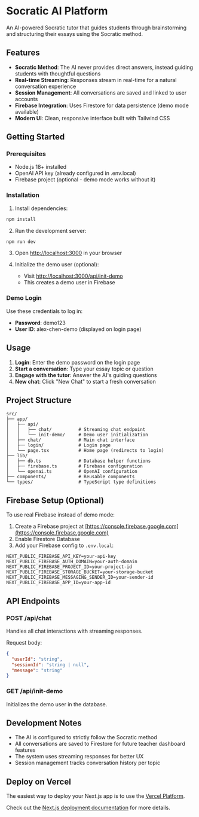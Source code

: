 # Socratic AI Platform

An AI-powered Socratic tutor that guides students through brainstorming and structuring their essays using the Socratic method.

## Features

- **Socratic Method**: The AI never provides direct answers, instead guiding students with thoughtful questions
- **Real-time Streaming**: Responses stream in real-time for a natural conversation experience
- **Session Management**: All conversations are saved and linked to user accounts
- **Firebase Integration**: Uses Firestore for data persistence (demo mode available)
- **Modern UI**: Clean, responsive interface built with Tailwind CSS

## Getting Started

### Prerequisites

- Node.js 18+ installed
- OpenAI API key (already configured in .env.local)
- Firebase project (optional - demo mode works without it)

### Installation

1. Install dependencies:
```bash
npm install
```

2. Run the development server:
```bash
npm run dev
```

3. Open [http://localhost:3000](http://localhost:3000) in your browser

4. Initialize the demo user (optional):
   - Visit [http://localhost:3000/api/init-demo](http://localhost:3000/api/init-demo)
   - This creates a demo user in Firebase

### Demo Login

Use these credentials to log in:
- **Password**: demo123
- **User ID**: alex-chen-demo (displayed on login page)

## Usage

1. **Login**: Enter the demo password on the login page
2. **Start a conversation**: Type your essay topic or question
3. **Engage with the tutor**: Answer the AI's guiding questions
4. **New chat**: Click "New Chat" to start a fresh conversation

## Project Structure

```
src/
├── app/
│   ├── api/
│   │   ├── chat/          # Streaming chat endpoint
│   │   └── init-demo/     # Demo user initialization
│   ├── chat/              # Main chat interface
│   ├── login/             # Login page
│   └── page.tsx           # Home page (redirects to login)
├── lib/
│   ├── db.ts              # Database helper functions
│   ├── firebase.ts        # Firebase configuration
│   └── openai.ts          # OpenAI configuration
├── components/            # Reusable components
└── types/                 # TypeScript type definitions
```

## Firebase Setup (Optional)

To use real Firebase instead of demo mode:

1. Create a Firebase project at [https://console.firebase.google.com](https://console.firebase.google.com)
2. Enable Firestore Database
3. Add your Firebase config to `.env.local`:
```
NEXT_PUBLIC_FIREBASE_API_KEY=your-api-key
NEXT_PUBLIC_FIREBASE_AUTH_DOMAIN=your-auth-domain
NEXT_PUBLIC_FIREBASE_PROJECT_ID=your-project-id
NEXT_PUBLIC_FIREBASE_STORAGE_BUCKET=your-storage-bucket
NEXT_PUBLIC_FIREBASE_MESSAGING_SENDER_ID=your-sender-id
NEXT_PUBLIC_FIREBASE_APP_ID=your-app-id
```

## API Endpoints

### POST /api/chat
Handles all chat interactions with streaming responses.

Request body:
```json
{
  "userId": "string",
  "sessionId": "string | null",
  "message": "string"
}
```

### GET /api/init-demo
Initializes the demo user in the database.

## Development Notes

- The AI is configured to strictly follow the Socratic method
- All conversations are saved to Firestore for future teacher dashboard features
- The system uses streaming responses for better UX
- Session management tracks conversation history per topic

## Deploy on Vercel

The easiest way to deploy your Next.js app is to use the [Vercel Platform](https://vercel.com/new?utm_medium=default-template&filter=next.js&utm_source=create-next-app&utm_campaign=create-next-app-readme).

Check out the [Next.js deployment documentation](https://nextjs.org/docs/app/building-your-application/deploying) for more details.
